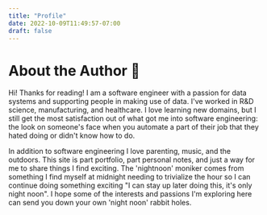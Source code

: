 ```yaml
---
title: "Profile"
date: 2022-10-09T11:49:57-07:00
draft: false
---
```


# About the Author 👋

Hi! Thanks for reading! I am a software engineer with a passion for data systems and supporting people in making use of data. I've worked in R&D science, manufacturing, and healthcare. I love learning new domains, but I still get the most satisfaction out of what got me into software engineering: the look on someone's face when you automate a part of their job that they hated doing or didn't know how to do.

In addition to software engineering I love parenting, music, and the outdoors. This site is part portfolio, part personal notes, and just a way for me to share things I find exciting. The 'nightnoon' moniker comes from something I find myself at midnight needing to trivialize the hour so I can continue doing something exciting "I can stay up later doing this, it's only night noon". I hope some of the interests and passions I'm exploring here can send you down your own 'night noon' rabbit holes.
